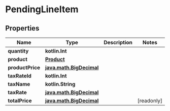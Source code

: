 
# PendingLineItem

## Properties
Name | Type | Description | Notes
------------ | ------------- | ------------- | -------------
**quantity** | **kotlin.Int** |  | 
**product** | [**Product**](Product.md) |  | 
**productPrice** | [**java.math.BigDecimal**](java.math.BigDecimal.md) |  | 
**taxRateId** | **kotlin.Int** |  | 
**taxName** | **kotlin.String** |  | 
**taxRate** | [**java.math.BigDecimal**](java.math.BigDecimal.md) |  | 
**totalPrice** | [**java.math.BigDecimal**](java.math.BigDecimal.md) |  |  [readonly]




